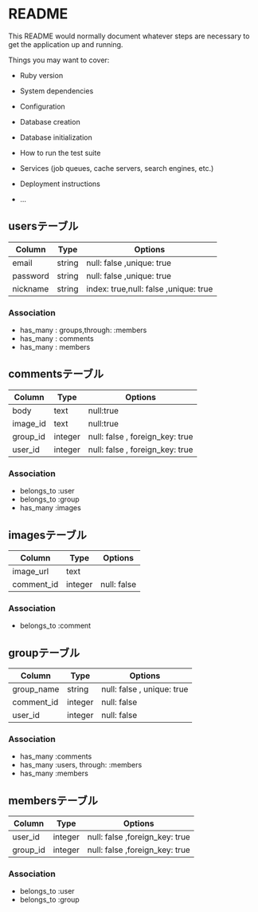 # README

This README would normally document whatever steps are necessary to get the
application up and running.

Things you may want to cover:

* Ruby version

* System dependencies

* Configuration

* Database creation

* Database initialization

* How to run the test suite

* Services (job queues, cache servers, search engines, etc.)

* Deployment instructions

* ...
## usersテーブル
|Column|Type|Options|
|------|----|-------|
|email|string|null: false ,unique: true|
|password|string|null: false ,unique: true|
|nickname|string|index: true,null: false ,unique: true|
### Association
- has_many : groups,through: :members
- has_many : comments 
- has_many : members


## commentsテーブル
|Column|Type|Options|
|------|----|-------|
|body|text|null:true|
|image_id|text|null:true|
|group_id|integer|null: false , foreign_key: true|
|user_id|integer|null: false , foreign_key: true|
### Association
- belongs_to :user 
- belongs_to :group
- has_many :images
## imagesテーブル
|Column|Type|Options|
|------|----|-------|
|image_url|text||
|comment_id|integer|null: false|
### Association
- belongs_to :comment
## groupテーブル
|Column|Type|Options|
|------|----|-------|
|group_name|string|null: false , unique: true|
|comment_id|integer|null: false|
|user_id|integer|null: false|
### Association
- has_many :comments
- has_many :users, through: :members
- has_many :members
## membersテーブル
|Column|Type|Options|
|------|----|-------|
|user_id|integer|null: false ,foreign_key: true|
|group_id|integer|null: false ,foreign_key: true|
### Association
- belongs_to :user
- belongs_to :group





